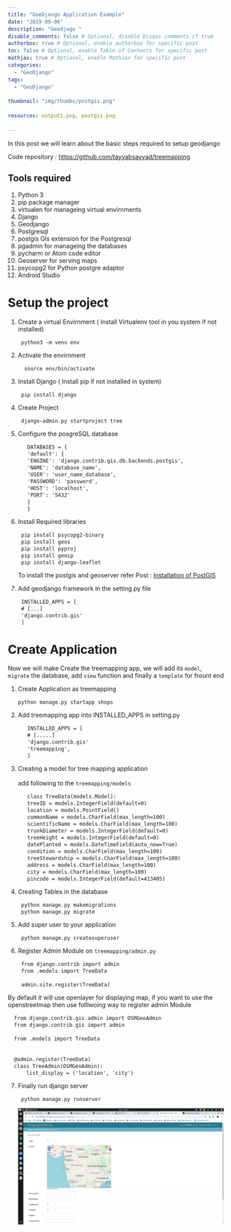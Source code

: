 ```yaml
---
title: "GoeDjango Application Example"
date: "2019-09-06"
description: "Geodjago "
disable_comments: false # Optional, disable Disqus comments if true
authorbox: true # Optional, enable authorbox for specific post
toc: false # Optional, enable Table of Contents for specific post
mathjax: true # Optional, enable MathJax for specific post
categories:
  - "GeoDjango"
tags:
  - "GeoDjango"

thumbnail: "img/thumbs/postgis.png"

resources: output1.png, postgis.png

---
```

In this post we will learn about the basic steps required to setup geodjango

<!--more-->

Code repository : https://github.com/tayyabsayyad/treemapping

## Tools required

1. Python 3
2. pip package manager
3. virtualen for manageing virtual envirnments
4. Django
5. Geodjango
6. Postgresql
7. postgis GIs extension for the Postgresql
8. pgadmin for manageing the databases
9. pycharm or Atom code editor
10. Geoserver for serving maps
11. psycopg2 for Python postgre adaptor
12. Android Studio

# Setup the project

1. Create a virtual Envirnment ( Install Virtualenv tool in you system if not installed)

        python3 -m venv env

2. Activate the envirnment

         source env/bin/activate

3. Install Django ( Install pip if not installed in system)

        pip install django

4. Create Project

        django-admin.py startproject tree


4. Configure the posgreSQL database

          DATABASES = {
          'default': {
          'ENGINE': 'django.contrib.gis.db.backends.postgis',
          'NAME': 'database_name',
          'USER': 'user_name_database',
          'PASSWORD': 'password',
          'HOST': 'localhost',
          'PORT': '5432'
          }
          }


5. Install Required libraries

        pip install psycopg2-binary
        pip install geos
        pip install pyproj
        pip install geoip
        pip install django-leaflet

    To install the postgis and geoserver refer Post : <a href='{{<ref "postgis" >}}'>Installation of PostGIS </a>

6. Add geodjango framework in the setting.py file

        INSTALLED_APPS = [
        # [...]
        'django.contrib.gis'
        ]

# Create Application

Now we will make Create the treemapping app, we will add its `model`, `migrate` the database, add `view` function and finally a `template` for frount end


1.  Create Application as treemapping

        python manage.py startapp shops

2. Add treemapping app into INSTALLED_APPS in setting.py

          INSTALLED_APPS = [
          # [.....]
          'django.contrib.gis'
          'treemapping',
          ]


3. Creating a model for tree mapping application<br><br>
    add following to the `treemapping/models`

          class TreeData(models.Model):
          treeID = models.IntegerField(default=0)
          location = models.PointField()
          commonName = models.CharField(max_length=100)
          scientificName = models.CharField(max_length=100)
          trunkDiameter = models.IntegerField(default=0)
          treeHeight = models.IntegerField(default=0)
          datePlanted = models.DateTimeField(auto_now=True)
          condition = models.CharField(max_length=100)
          treeStewardship = models.CharField(max_length=100)
          address = models.CharField(max_length=100)
          city = models.CharField(max_length=100)
          pincode = models.IntegerField(default=413405)


4. Creating Tables in the database

        python manage.py makemigrations
        python manage.py migrate


5. Add super user to your application

        python manage.py createsuperuser

6. Register Admin Module on `treemapping/admin.py`

        from django.contrib import admin
        from .models import TreeData

        admin.site.register(TreeData)


By default it will use openlayer for displaying map, if you want to use the openstreetmap then use folllwoing way to register admin Module

      from django.contrib.gis.admin import OSMGeoAdmin
      from django.contrib.gis import admin

      from .models import TreeData


      @admin.register(TreeData)
      class TreeAdmin(OSMGeoAdmin):
          list_display = ('location', 'city')
















7. Finally run django server

        python manage.py runserver



    ![Example image](output1.png)
